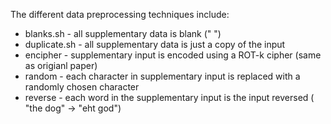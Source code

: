 The different data preprocessing techniques include: 

* blanks.sh     - all supplementary data is blank (" ")
* duplicate.sh  - all supplementary data is just a copy of the input
* encipher -  supplementary input is encoded using a ROT-k cipher (same as origianl paper)
* random - each character in supplementary input is replaced with a randomly chosen character
* reverse - each word in the supplementary input is the input reversed ( "the dog" &rarr; "eht god")
